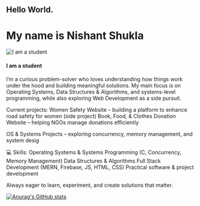 ## Hello World.

# My name is Nishant Shukla


![I am a student](https://i.pinimg.com/736x/43/02/ad/4302adf0779fab92df4333e26f67b93a.jpg)
#### I am a student
I’m a curious problem-solver who loves understanding how things work under the hood and building meaningful solutions. My main focus is on Operating Systems, Data Structures & Algorithms, and systems-level programming, while also exploring Web Development as a side pursuit.

Current projects:
Women Safety Website – building a platform to enhance road safety for women (side project)
Book, Food, & Clothes Donation Website – helping NGOs manage donations efficiently

OS & Systems Projects – exploring concurrency, memory management, and system desig


💻 Skills:
Operating Systems & Systems Programming (C, Concurrency, Memory Management)
Data Structures & Algorithms
Full Stack Development (MERN, Firebase, JS, HTML, CSS)
Practical software & project development

Always eager to learn, experiment, and create solutions that matter.






[![Anurag's GitHub stats](https://github-readme-stats.vercel.app/api?username=niscollect)](https://github.com/anuraghazra/github-readme-stats)


<!--
**niscollect/niscollect** is a ✨ _special_ ✨ repository because its `README.md` (this file) appears on your GitHub profile.

Here are some ideas to get you started:

- 🔭 I’m currently working on ...
- 🌱 I’m currently learning ...
- 👯 I’m looking to collaborate on ...
- 🤔 I’m looking for help with ...
- 💬 Ask me about ...
- 📫 How to reach me: ...
- 😄 Pronouns: ...
- ⚡ Fun fact: ...
-->
